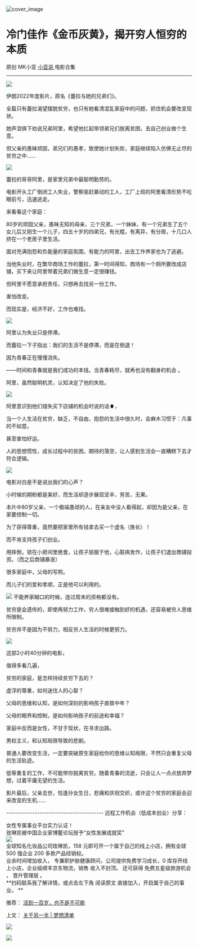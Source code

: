 ![cover_image](https://mmbiz.qpic.cn/mmbiz_jpg/A8SKDch4cJELuufiaoCphEnRpa6hI375LlN1Sw7uZt8OgVnjNNpibeNBEvgfKbqrP6FORE0ibTClycmsteErl3eYA/0?wx_fmt=jpeg)

#  冷门佳作《金币灰黄》，揭开穷人恒穷的本质

原创  MK小亚  [ 小亚说 ](https://mp.weixin.qq.com/mp/appmsgalbum?__biz=MzUxNDAwNTk0MQ==&action=getalbum&album_id=2480908578841772032#wechat_redirect) 电影合集

__ _ _ _ _

![](https://mmbiz.qpic.cn/mmbiz_jpg/A8SKDch4cJELuufiaoCphEnRpa6hI375LbpRLPE8IFUEicLwsvDd79cDa4wOhbvjac5vpp6MQMjEf9VQxjwrB4kQ/640?wx_fmt=jpeg)

  

伊朗2022年度影片，原名《蕾拉与她的兄弟们》。

  

全篇只有蕾拉渴望摆脱贫穷，也只有她看清混乱家庭中的问题，抓住机会要改变现状。

  

她声泪俱下劝说兄弟阿里，希望他扛起带领弟兄们脱离贫困，去自己创业做个生意。

  

但父亲的愚昧顽固，弟兄们的愚孝，致使她计划失败，家庭继续陷入仿佛无止尽的贫穷之中……

  

![](https://mmbiz.qpic.cn/mmbiz_jpg/A8SKDch4cJELuufiaoCphEnRpa6hI375L16W3WSTbTW05u0K5XO1uzv0KFBobplAWxL9YEfUXhrCHNt9RaaoTcw/640?wx_fmt=jpeg)  

蕾拉的哥哥阿里，是家里兄弟中最聪明勤劳的。

  

电影开头工厂倒闭工人失业，警察驱赶暴动的工人，工厂上班的阿里看清形势不吃眼前亏，迅速逃走。

  

来看看这个家庭：

80岁的顽固父亲，愚昧无知的母亲，三个兄弟，一个妹妹，有一个兄弟生了五个女儿后又刚生一个儿子，四五十岁的四弟兄，有光棍，有离异，有分居，十几口人挤在一个老房子里生活。  

  

面对充满抱怨和负能量的家庭氛围，有能力的阿里，出去工作养家也为了逃避。

  

当他失业时，在繁华商场工作的蕾拉，第一时间得知，商场有一个厕所要改成店铺，买下来让阿里带着兄弟们做生意一定很赚钱。

  

但阿里不愿意承担责任，只想再去找另一份工作。

害怕改变。

而现实是，经济不好，工作也难找。

  

  

![](https://mmbiz.qpic.cn/mmbiz_jpg/A8SKDch4cJELuufiaoCphEnRpa6hI375LuNFyR616ibeSEbf9j88FibOGUje15AtOiaaLMbHvzzEOWh4V8MDb4UAOQ/640?wx_fmt=jpeg)

  

阿里认为失业只是停滞。

  

而蕾拉一下子指出：我们的生活不是停滞，而是在倒退！

  

因为青春正在慢慢消失。  

  

——时间和青春就是我们成功的本钱。当青春耗尽，就再也没有翻身的机会  。

  

阿里，虽然聪明机灵，认知决定了他的失败。

  

![](https://mmbiz.qpic.cn/mmbiz_jpg/A8SKDch4cJELuufiaoCphEnRpa6hI375LbggOkYkBEdOfnhuiaT4QvNnKkNuJBDhwEKjlPgFOsTicCiczRxurmTbPg/640?wx_fmt=jpeg)

  

阿里意识到他们错失买下店铺的机会时说的话⬆️，

  

当一个人生活在贫穷，缺乏，不自由，抱怨的生活中很久时，会麻木习惯于：凡事的不如意。

甚至害怕好运。

  

人的思想惯性，成长过程中的贫困，期待的落空，让人感到生活会一直糟糕下去才符合逻辑。

  

![](https://mmbiz.qpic.cn/mmbiz_jpg/A8SKDch4cJELuufiaoCphEnRpa6hI375LTX6xI3FOmuYlbY1z8gJmDkENIa5qpZaVwzqxaeYOjWia3Db7h2sxuXA/640?wx_fmt=jpeg)  

电影对白是不是说出我们的心声？

小时候的期盼都是美好，而生活却逐步展现坚辛，劳苦，无果。

  

本片中80岁父亲，一个极端愚顽的人，在亲友中没人看得起，却因为是父亲，在家要控制一切。

  

为了获得尊重，竟然要把家里所有钱拿去买一个虚名（族长）！

  

而不肯支持孩子们创业。

  

用摔倒，锁在小房间里绝食，让孩子屈服于他，心脏病发作，让孩子们退出商铺投资。（而之后商铺暴涨）

  

很多家庭中，父母的写照。

  

而儿子们的爱和孝顺，正是他可以利用的。

  

![](https://mmbiz.qpic.cn/mmbiz_jpg/A8SKDch4cJELuufiaoCphEnRpa6hI375LnPAJqSicNB6r4pMkNjTL5iaBF1FTXOzSCoIqJiakJicHZWibmyJkzPvwCkQ/640?wx_fmt=jpeg)
不能养家糊口的时候，连过周末的资格都没有。

  

贫穷是会遗传的，即使再努力工作，穷人很难接触到好的机遇，还容易被穷人思维所限制。

  

贫穷并不是因为不努力，相反穷人生活的时候更努力。

  

  

![](https://mmbiz.qpic.cn/mmbiz_jpg/A8SKDch4cJELuufiaoCphEnRpa6hI375Lh0mwYwr5b8PQRniby2tvv0dJ7bicWGJGAHofOhn7PXXLE1qKQoKeYoLg/640?wx_fmt=jpeg)

  

这部2小时40分钟的电影，

值得多看几遍，

  

贫穷的家庭，是怎样持续贫穷下去的？

  

虚浮的尊重，如何迷住人的心智？

  

父母的思维和认知，是如何深刻的影响孩子直致中年？

  

父母的眼界和控制，是如何影响孩子的前途和幸福？

  

家庭中反而是女性，不甘于现状，在寻求出路。  

男权主义，和认知局限导致的悲剧。

  

普通人要改变生活，一定要突破原生家庭给你的思维认知局限，不然只会重复父母的生活轨迹。

  

低等重复的工作，不可能带你脱离贫穷。随着青春的流逝，只会让人一点点放弃梦想，过着平庸无望的生活。

  

影片最后，父亲去世，恰逢孙女生日，悲痛和庆祝交织，或许这个贫穷的家庭会迎来改变的生机……

  

  

  

\-----------------------------------------  远程工作机会（低成本创业）分享：  
  
女性专属事业平台实力认证！  
玫琳凯被中国企业家博鳌论坛授予“女性发展成就奖”  
![](https://mmbiz.qpic.cn/mmbiz_jpg/A8SKDch4cJGnR41I5Dl9IuwiaHYx7825mM68DLlh5rkkJ0CicfyzASagdMUEZ2pNCZs13Ng5n6ehtuiaW1YJrziaHQ/640?wx_fmt=jpeg)  
全球知名化妆品公司玫琳凯，158 元即可开一个属于自己的线上小店，拥有全球 500 强企业 200 多款产品经销权。  
业余时间增加收入，  专兼职护肤健康顾问，公司提供免费学习成长，0 库存开线上小店，企业级顺丰京东物流，销售  收入不封顶。  还可获得
免费五星级旅游机会  ，  晋升管理层  。  
**扫码联系我了解详情，或点击左下角 阅读原文  直接加入，开启属于自己的事业。 **  
  

推荐： [ 活到一百岁，也不是不可能
](http://mp.weixin.qq.com/s?__biz=MzUxNDAwNTk0MQ==&mid=2247483704&idx=1&sn=dfbbe1321750ce81b34879745eea796b&chksm=f94dcfe2ce3a46f4d523630b552fa2c792af6b85392f0f7001b73b2629da0756981ddc719b0c&scene=21#wechat_redirect)  

上文： [ 关于另一半 | 梦想清单
](https://mp.weixin.qq.com/s?__biz=MzUxNDAwNTk0MQ==&mid=2247483894&idx=1&sn=25f8a0e9bd3f96dafb093d9d0ed82e96&chksm=f94dcf2cce3a463aa779edecf27544e4fa935148456d1972fd2cb3c87cb8a654833652d94f56&token=1279964396&lang=zh_CN&scene=21#wechat_redirect)

![](https://mmbiz.qpic.cn/mmbiz_gif/b96CibCt70iaZ7Bia3Wm91cEuWhERXfCYjTia9tf7aMjVBNRETSa2NpGjCV6tyNvgCLos8LBgwEgxcwaIw8zdOsG7A/640?wx_fmt=gif)

![](https://mmbiz.qpic.cn/mmbiz_jpg/A8SKDch4cJEicCnqTxiatgGquhIicZ1wJ1Dth5YOOzoYV7U4N3HmiaO0vVAzjOpBVdtF0gnL632Fc7HqiaDmgveQDEw/640?wx_fmt=jpeg)
